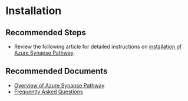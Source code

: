 <properties
  pagetitle="Installation"
  description=""
  service=""
  resource=""
  ms.author="goventur"
  selfhelptype="Generic"
  supporttopicids="32788656"
  productpesids="17487"
  cloudenvironments="public, fairfax, mooncake, blackforest, ussec, usnat"
  disableclouds=""
  articleid="eab53731-e7eb-4345-8331-20346fb05871"
  ownershipid="AzureData_SynapseAnalytics" />
# Installation

## **Recommended Steps**

* Review the following article for detailed instructions on [installation of Azure Synapse Pathway](https://docs.microsoft.com/sql/tools/synapse-pathway/synapse-pathway-download?view=azure-sqldw-latest).


## **Recommended Documents**

* [Overview of Azure Synapse Pathway](https://docs.microsoft.com/sql/tools/synapse-pathway/azure-synapse-pathway-overview?view=azure-sqldw-latest)
* [Frequently Asked Questions](https://docs.microsoft.com/sql/tools/synapse-pathway/pathway-faq?view=azure-sqldw-latest)